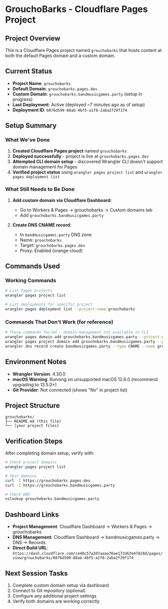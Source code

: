 # GrouchoBarks - Cloudflare Pages Project

## Project Overview
This is a Cloudflare Pages project named `grouchobarks` that hosts content at both the default Pages domain and a custom domain.

## Current Status
- **Project Name**: `grouchobarks`
- **Default Domain**: `grouchobarks.pages.dev`
- **Custom Domain**: `grouchobarks.bandmusicgames.party` (setup in progress)
- **Last Deployment**: Active (deployed ~7 minutes ago as of setup)
- **Deployment ID**: `6076d599-88ab-4bf5-a1f8-2aba2f29f174`

## Setup Summary

### What We've Done
1. **Created Cloudflare Pages project** named `grouchobarks`
2. **Deployed successfully** - project is live at `grouchobarks.pages.dev`
3. **Attempted CLI domain setup** - discovered Wrangler CLI doesn't support domain management for Pages
4. **Verified project status** using `wrangler pages project list` and `wrangler pages deployment list`

### What Still Needs to Be Done
1. **Add custom domain via Cloudflare Dashboard**:
   - Go to Workers & Pages → grouchobarks → Custom domains tab
   - Add `grouchobarks.bandmusicgames.party`

2. **Create DNS CNAME record**:
   - In `bandmusicgames.party` DNS zone
   - Name: `grouchobarks`
   - Target: `grouchobarks.pages.dev`
   - Proxy: Enabled (orange cloud)

## Commands Used

### Working Commands
```bash
# List Pages projects
wrangler pages project list

# List deployments for specific project
wrangler pages deployment list --project-name grouchobarks
```

### Commands That Don't Work (for reference)
```bash
# These commands failed - domain management not available in CLI
wrangler pages domain add grouchobarks.bandmusicgames.party --project-name grouchobarks
wrangler pages project domain add grouchobarks.bandmusicgames.party --project-name grouchobarks
wrangler dns record create bandmusicgames.party --type CNAME --name grouchobarks --content grouchobarks.pages.dev --proxied
```

## Environment Notes
- **Wrangler Version**: 4.30.0
- **macOS Warning**: Running on unsupported macOS 12.6.0 (recommend upgrading to 13.5.0+)
- **Git Provider**: Not connected (shows "No" in project list)

## Project Structure
```
grouchobarks/
├── README.md (this file)
└── [your project files]
```

## Verification Steps
After completing domain setup, verify with:

```bash
# Check project domains
wrangler pages project list

# Test domains
curl -I https://grouchobarks.pages.dev
curl -I https://grouchobarks.bandmusicgames.party

# Check DNS
nslookup grouchobarks.bandmusicgames.party
```

## Dashboard Links
- **Project Management**: Cloudflare Dashboard → Workers & Pages → grouchobarks
- **DNS Management**: Cloudflare Dashboard → bandmusicgames.party → DNS → Records
- **Direct Build URL**: `https://dash.cloudflare.com/ce40c57a207aaaa76ae172d63447828d/pages/view/grouchobarks/6076d599-88ab-4bf5-a1f8-2aba2f29f174`

## Next Session Tasks
1. Complete custom domain setup via dashboard
2. Connect to Git repository (optional)
3. Configure any additional project settings
4. Verify both domains are working correctly

